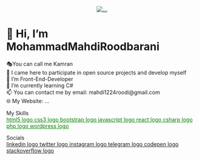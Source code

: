 <p align="center">
  <a href="#" target="_blank" rel="noreferrer"><img src="[https://user-images.githubusercontent.com/108976550/205439817-4627fe82-bc98-4ef6-b0f6-a0de3022ca23.jpg](https://github.com/abhisheknaiidu/abhisheknaiidu/raw/master/code.gif?raw=true)"alt="..."></a>
</p>
<h1>👋 Hi, I’m MohammadMahdiRoodbarani</h1>
🎭You can call me Kamran<br>
🎯 I came here to participate in open source projects and develop myself<br>
👀 I’m Front-End-Developer<br>
🌱 I’m currently learning C#<br>
📫 You can contact me by email: mahdi1224roodi@gmail.com<br>
🌐 My Website: ...<br>

My Skills<br>
<a href="#" style="color:green;">html5 logo css3 logo bootstrap logo javascript logo react logo csharp logo php logo wordpress logo</a><br>

Socials <br>
<a href="#">linkedin logo twitter logo instagram logo telegram logo codepen logo stackoverflow logo</a>
